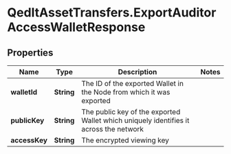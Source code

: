 # QedItAssetTransfers.ExportAuditorAccessWalletResponse

## Properties
Name | Type | Description | Notes
------------ | ------------- | ------------- | -------------
**walletId** | **String** | The ID of the exported Wallet in the Node from which it was exported | 
**publicKey** | **String** | The public key of the exported Wallet which uniquely identifies it across the network | 
**accessKey** | **String** | The encrypted viewing key | 


